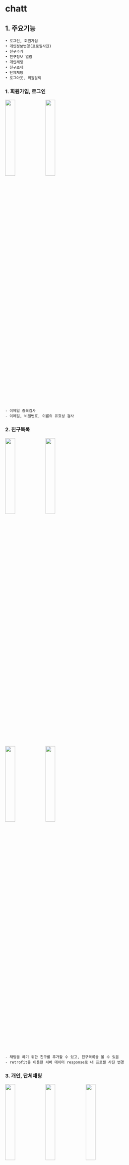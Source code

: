 # chatt
## 1. 주요기능
	• 로그인, 회원가입
	• 개인정보변경(프로필사진)
	• 친구추가
	• 친구정보 열람
	• 개인채팅
	• 친구초대
	• 단체채팅
	• 로그아웃, 회원탈퇴
  
  ### 1. 회원가입, 로그인
<right><img src="https://user-images.githubusercontent.com/55048165/74676182-c958ca00-51f8-11ea-9e12-ceb9f101a17c.png" height=25% width="25%"><right>
<img src="https://user-images.githubusercontent.com/55048165/74677098-e098b700-51fa-11ea-8e67-385d0be7cff4.png" height=25% width="25%">

	- 이메일 중복검사
	- 이메일, 비밀번호, 이름의 유효성 검사
	
### 2. 친구목록
<right><img src="https://user-images.githubusercontent.com/55048165/74676195-ce1d7e00-51f8-11ea-8dcb-3666abb8f179.png" height=25% width="25%"><right>
<img src="https://user-images.githubusercontent.com/55048165/74676186-cb228d80-51f8-11ea-90f4-0a5699df5a05.png" height=25% width="25%">

<right><img src="https://user-images.githubusercontent.com/55048165/74678013-25255200-51fd-11ea-84ba-09f53817921e.png" height=25% width="25%"><right>
<img src="https://user-images.githubusercontent.com/55048165/74678015-25bde880-51fd-11ea-8764-804fe322605f.png" height=25% width="25%">


 	- 채팅을 하기 위한 친구를 추가할 수 있고, 친구목록을 볼 수 있음
	- retrofit을 이용한 서버 데이터 response로 내 프로필 사진 변경
	
### 3. 개인, 단체채팅

<right><img src="https://user-images.githubusercontent.com/55048165/74679017-f6f54180-51ff-11ea-854f-9d9904e174a9.png" height=25% width="25%"><right>
<img src="https://user-images.githubusercontent.com/55048165/74676191-ccec5100-51f8-11ea-9e63-8197fa672c1c.png" height=25% width="25%">
<img src="https://user-images.githubusercontent.com/55048165/74676193-cd84e780-51f8-11ea-9e53-6af4f71618b9.png" height=25% width="25%">
	
	- 와이파이가 있는 상태에서만 채팅 가능
	- 서로 메세지를 주고 받을 수 있음
	- 개인채팅 중 친구를 초대해 단체채팅으로 변경가능
	
<right><img src="https://user-images.githubusercontent.com/55048165/74678585-bea13380-51fe-11ea-8e02-19db53f872f7.png" height=25% width="25%"><right>	
<img src="https://user-images.githubusercontent.com/55048165/74676194-cd84e780-51f8-11ea-9cf8-d60c6522528d.png" height="25%" width="25%">
	
	- 스와이프 기능을 이용해 채팅방 탈퇴 
	
### 4. 마이페이지
<right><img src="https://user-images.githubusercontent.com/55048165/74676196-ceb61480-51f8-11ea-83cd-bbf65f350173.png" height=25% width="25%"><right>
	
	- 회원을 탈퇴하거나 로그아웃을 할 수 있음
